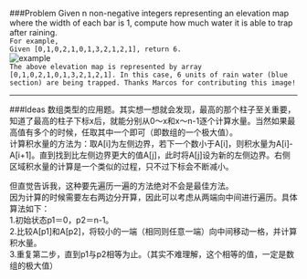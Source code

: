 ###Problem
Given n non-negative integers representing an elevation map where the width of each bar is 1, compute how much water it is able to trap after raining.  
`For example,`   
`Given [0,1,0,2,1,0,1,3,2,1,2,1], return 6.`  
![example](http://www.leetcode.com/wp-content/uploads/2012/08/rainwatertrap.png)  
`The above elevation map is represented by array [0,1,0,2,1,0,1,3,2,1,2,1]. In this case, 6 units of rain water (blue section) are being trapped. Thanks Marcos for contributing this image!`  

---

###Ideas
数组类型的应用题。其实想一想就会发现，最高的那个柱子至关重要，知道了最高的柱子下标x后，就能分别从0～x和x～n-1逐个计算水量。当然如果最高值有多个的时候，任取其中一个即可（即数组的一个极大值）。  
计算积水量的方法为：取A[i]为左侧边界，若下一个数小于A[i]，则积水量为A[i]-A[i+1]。直到找到比左侧边界更大的值A[j]，此时将A[j]设为新的左侧边界。右侧区域积水量的计算是一个类似的过程，只不过下标会不断减小。  

但直觉告诉我，这种要先遍历一遍的方法绝对不会是最佳方法。  
因为计算的时候需要左右两边分开算，因此可以考虑从两端向中间进行遍历。具体算法如下：  
1.初始状态p1＝0，p2＝n-1。  
2.比较A[p1]和A[p2]，将较小的一端（相同则任意一端）向中间移动一格，并计算积水量。  
3.重复第二步，直到p1与p2相等为止。（其实不难理解，这个相等的值，一定是数组的极大值）


